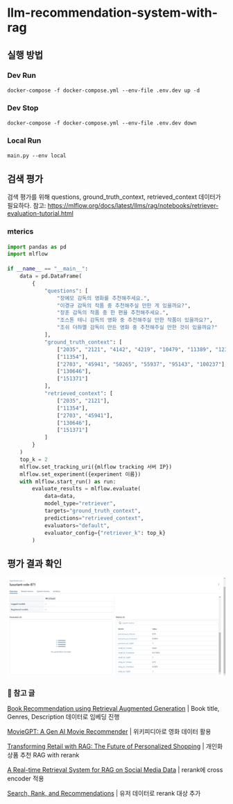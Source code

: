 # llm-recommendation-system-with-rag

## 실행 방법
### Dev Run
```
docker-compose -f docker-compose.yml --env-file .env.dev up -d
```
### Dev Stop
```
docker-compose -f docker-compose.yml --env-file .env.dev down
```

### Local Run
```
main.py --env local
```

## 검색 평가
검색 평가를 위해 questions, ground_truth_context, retrieved_context 데이터가 필요하다.
참고: https://mlflow.org/docs/latest/llms/rag/notebooks/retriever-evaluation-tutorial.html

### mterics


```python
import pandas as pd
import mlflow

if __name__ == "__main__":
    data = pd.DataFrame(
        {
            "questions": [
                "장예모 감독의 영화를 추천해주세요.",
                "이경규 감독의 작품 중 추천해주실 만한 게 있을까요?",
                "장훈 감독의 작품 중 한 편을 추천해주세요.",
                "조스톤 테니 감독의 영화 중 추천해주실 만한 작품이 있을까요?",
                "조쉬 더하멜 감독이 만든 영화 중 추천해주실 만한 것이 있을까요?"
            ],
            "ground_truth_context": [
                ["2035", "2121", "4142", "4219", "10479", "11389", "12339", "15040", "16506", "27323", "29911", "40288", "41857", "42699", "44442", "60283", "64159", "64426", "85585", "92720", "117050", "128451", "150720", "167388"],
                ["11354"],
                ["2703", "45941", "50265", "55937", "95143", "100237"],
                ["130646"],
                ["151371"]
            ],
            "retrieved_context": [
                ["2035", "2121"],
                ["11354"],
                ["2703", "45941"],
                ["130646"],
                ["151371"]
            ]   
        }
    )
    top_k = 2
    mlflow.set_tracking_uri({mlflow tracking 서버 IP})
    mlflow.set_experiment({experiment 이름})
    with mlflow.start_run() as run:
        evaluate_results = mlflow.evaluate(
            data=data,
            model_type="retriever",
            targets="ground_truth_context",
            predictions="retrieved_context",
            evaluators="default",
            evaluator_config={"retriever_k": top_k}
        )

```

## 평가 결과 확인
![img.png](img.png)



### 📖 참고 글
[Book Recommendation using Retrieval Augmented Generation][link1]
| Book title, Genres, Description 데이터로 임베딩 진행

[MovieGPT: A Gen AI Movie Recommender][link2]
| 위키피디아로 영화 데이터 활용

[Transforming Retail with RAG: The Future of Personalized Shopping][link3]
| 개인화 상품 추천 RAG with rerank

[A Real-time Retrieval System for RAG on Social Media Data][link4]
| rerank에 cross encoder 적용

[Search, Rank, and Recommendations][link5]
| 유저 데이터로 rerank 대상 추가





[link1]: <https://medium.com/@mrunmayee.dhapre/book-recommendation-using-retrieval-augmented-generation-52965b71ed16>
[link2]: <https://github.com/rafaelpierre/moviegpt/blob/main/README.md>
[link3]: <https://eduand-alvarez.medium.com/transforming-retail-with-rag-the-future-of-personalized-shopping-1ac0565d98ed>
[link4]: <https://medium.com/decodingml/a-real-time-retrieval-system-for-rag-on-social-media-data-9cc01d50a2a0>
[link5]: <https://subirverma.medium.com/search-rank-and-recommendations-35cc717772cb>

